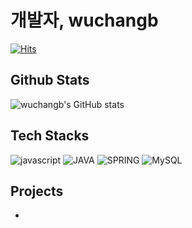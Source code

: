 # 개발자, wuchangb
[![Hits](https://hits.seeyoufarm.com/api/count/incr/badge.svg?url=https%3A%2F%2Fgithub.com%2Fwuchangb&count_bg=%2379C83D&title_bg=%23555555&icon=&icon_color=%23E7E7E7&title=hits&edge_flat=false)](https://hits.seeyoufarm.com)


## Github Stats
![wuchangb's GitHub stats](https://github-readme-stats.vercel.app/api?username=wuchangb)

## Tech Stacks
![javascript](https://img.shields.io/badge/JavaScript-323330?style=for-the-badge&logo=javascript&logoColor=F7DF1E)
![JAVA](https://img.shields.io/badge/JAVA-007396?style=for-the-badge&logo=java&logoColor=white)
![SPRING](https://img.shields.io/badge/Spring-6DB33F?style=for-the-badge&logo=Spring&logoColor=white)
![MySQL](https://img.shields.io/badge/mysql-4479A1?style=for-the-badge&logo=mysql&logoColor=white)
![]()
![]()
![]()
![]()
![]()
![]()
## Projects
* **[]()**

